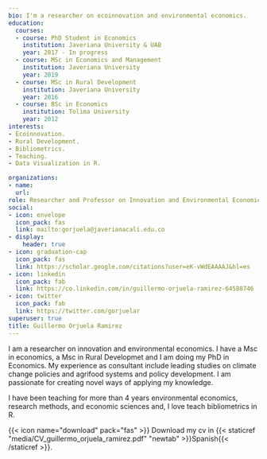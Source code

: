 ```yaml
---
bio: I'm a researcher on ecoinnovation and environmental economics.
education:
  courses:
  - course: PhD Student in Economics
    institution: Javeriana University & UAB
    year: 2017 - In progress
  - course: MSc in Economics and Management
    institution: Javeriana University
    year: 2019
  - course: MSc in Rural Development
    institution: Javeriana University
    year: 2016
  - course: BSc in Economics
    institution: Tolima University
    year: 2012
interests:
- Ecoinnovation.
- Rural Development.
- Bibliometrics.
- Teaching.
- Data Visualization in R.

organizations:
- name:
  url:
role: Researcher and Professor on Innovation and Environmental Economics.
social:
- icon: envelope
  icon_pack: fas
  link: mailto:gorjuela@javerianacali.edu.co
- display:
    header: true
- icon: graduation-cap
  icon_pack: fas
  link: https://scholar.google.com/citations?user=eK-vWdEAAAAJ&hl=es
- icon: linkedin
  icon_pack: fab
  link: https://co.linkedin.com/in/guillermo-orjuela-ramirez-64588746
- icon: twitter
  icon_pack: fab
  link: https://twitter.com/gorjuelar
superuser: true
title: Guillermo Orjuela Ramirez
---
```


I am a researcher on innovation and environmental economics. I have a Msc in economics, a Msc in Rural Developmet and I am doing my PhD in Economics. My experience as consultant include leading studies on climate change policies and agrifood systems and policy development. I am passionate for creating novel ways of applying my knowledge.

I have been teaching for more than 4 years environmental economics, research methods, and economic sciences and, I love teach bibliometrics in R. 

{{< icon name="download" pack="fas" >}} Download my cv in {{< staticref "media/CV_guillermo_orjuela_ramirez.pdf" "newtab" >}}Spanish{{< /staticref >}}.
